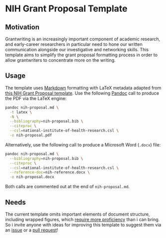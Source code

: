 # NIH Grant Proposal Template

## Motivation

Grantwriting is an increasingly important component of academic research, and early-career researchers in particular need to hone our written communication alongside our investigative and networking skills.
This template aims to simplify the grant proposal formatting process in order to allow grantwriters to concentrate more on the writing.

## Usage

The template uses [Markdown](https://daringfireball.net/projects/markdown/) formatting with LaTeX metadata adapted from [this NIH Grant Proposal template](https://www.latextemplates.com/template/nih-grant-proposal).
Use the following [Pandoc](https://pandoc.org/MANUAL.html) call to produce the PDF via the LaTeX engine:

```bash
pandoc nih-proposal.md \
  -t latex \
  -N \
  --bibliography=nih-proposal.bib \
  --citeproc \
  --csl=national-institute-of-health-research.csl \
  -o nih-proposal.pdf
```

Alternatively, use the following call to produce a Microsoft Word (`.docx`) file:

```bash
pandoc nih-proposal.md \
  --bibliography=nih-proposal.bib \
  --citeproc \
  --csl=national-institute-of-health-research.csl \
  --reference-doc=nih-reference.docx \
  -o nih-proposal.docx
```

Both calls are commented out at the end of `nih-proposal.md`.

## Needs

The current template omits important elements of document structure, including wrapped figures, which [require more proficiency](http://blog.hartleygroup.org/2016/01/18/wrapping-figures-in-pandoc-pdfs/) than i can bring. So i invite anyone with ideas for improving this template to suggest them via an [issue](/../../issues) or a [pull request](/../../pulls)!
